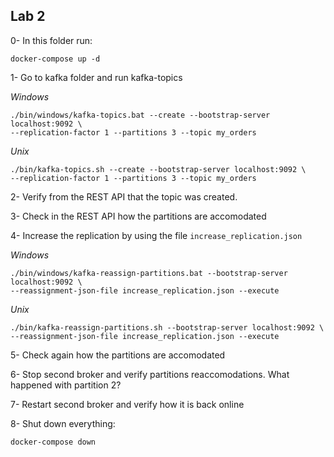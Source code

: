 ## Lab 2

0- In this folder run:

```
docker-compose up -d
```


1- Go to kafka folder and run kafka-topics

*Windows*

```
./bin/windows/kafka-topics.bat --create --bootstrap-server localhost:9092 \
--replication-factor 1 --partitions 3 --topic my_orders
```

*Unix*

```
./bin/kafka-topics.sh --create --bootstrap-server localhost:9092 \
--replication-factor 1 --partitions 3 --topic my_orders
```

2- Verify from the REST API that the topic was created.

3- Check in the REST API how the partitions are accomodated

4- Increase the replication by using the file `increase_replication.json`

*Windows*

```
./bin/windows/kafka-reassign-partitions.bat --bootstrap-server localhost:9092 \
--reassignment-json-file increase_replication.json --execute
```

*Unix*

```
./bin/kafka-reassign-partitions.sh --bootstrap-server localhost:9092 \
--reassignment-json-file increase_replication.json --execute
```

5- Check again how the partitions are accomodated

6- Stop second broker and verify partitions reaccomodations. What happened with partition 2?

7- Restart second broker and verify how it is back online

8- Shut down everything:

```
docker-compose down
```

